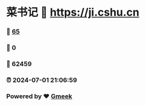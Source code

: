 # 菜书记 :link: https://ji.cshu.cn 
### :page_facing_up: [65](https://ji.cshu.cn/tag.html) 
### :speech_balloon: 0 
### :hibiscus: 62459 
### :alarm_clock: 2024-07-01 21:06:59 
### Powered by :heart: [Gmeek](https://github.com/Meekdai/Gmeek)
